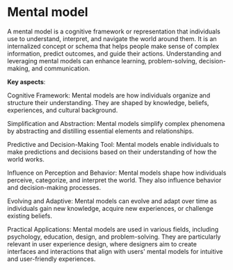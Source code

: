 # Mental model

A mental model is a cognitive framework or representation that individuals use to understand, interpret, and navigate the world around them. It is an internalized concept or schema that helps people make sense of complex information, predict outcomes, and guide their actions. Understanding and leveraging mental models can enhance learning, problem-solving, decision-making, and communication.

**Key aspects**:

Cognitive Framework: Mental models are how individuals organize and structure their understanding. They are shaped by knowledge, beliefs, experiences, and cultural background.

Simplification and Abstraction: Mental models simplify complex phenomena by abstracting and distilling essential elements and relationships.

Predictive and Decision-Making Tool: Mental models enable individuals to make predictions and decisions based on their understanding of how the world works.

Influence on Perception and Behavior: Mental models shape how individuals perceive, categorize, and interpret the world. They also influence behavior and decision-making processes.

Evolving and Adaptive: Mental models can evolve and adapt over time as individuals gain new knowledge, acquire new experiences, or challenge existing beliefs.

Practical Applications: Mental models are used in various fields, including psychology, education, design, and problem-solving. They are particularly relevant in user experience design, where designers aim to create interfaces and interactions that align with users' mental models for intuitive and user-friendly experiences.
